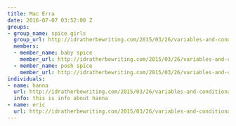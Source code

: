 ```yaml
---
title: Mac Erra
date: 2016-07-07 03:52:00 Z
groups:
- group_name: spice girls
  group_url: http://idratherbewriting.com/2015/03/26/variables-and-conditional-processing-jekyll-versus-dita/
  members:
  - member_name: baby spice
    member_url: http://idratherbewriting.com/2015/03/26/variables-and-conditional-processing-jekyll-versus-dita/
  - member_name: posh spice
    member_url: http://idratherbewriting.com/2015/03/26/variables-and-conditional-processing-jekyll-versus-dita/
individuals:
- name: hanna
  url: http://idratherbewriting.com/2015/03/26/variables-and-conditional-processing-jekyll-versus-dita/
  info: this is info about hanna
- name: eric
  url: http://idratherbewriting.com/2015/03/26/variables-and-conditional-processing-jekyll-versus-dita/
---
```

